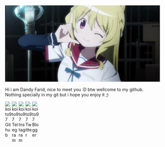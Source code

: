 <p align="center">
 <img src="https://github.com/koito97/koito97/blob/master/MyFotoProfile.jpg" > 
</p>

Hi i am Dandy Farid, nice to meet you :D btw wellcome to my github. Nothing specially in my git but i hope you enjoy it ;)
  
<a href="https://github.com/koito97">
  <img align="left" alt="koito97 Github" width="22px" src="https://cdn.jsdelivr.net/npm/simple-icons@v3/icons/github.svg" />
</a>
<a href="https://t.me/koito97">
  <img align="left" alt="koito97 Telegram" width="22px" src="https://cdn.jsdelivr.net/npm/simple-icons@v3/icons/telegram.svg" />
</a>
<a href="https://www.instagram.com/koito_97">
  <img align="left" alt="koito97 Instagram" width="22px" src="https://cdn.jsdelivr.net/npm/simple-icons@v3/icons/instagram.svg" />
</a>
<a href="https://twitter.com/koito97">
  <img align="left" alt="koito97 Twitter" width="22px" src="https://cdn.jsdelivr.net/npm/simple-icons@v3/icons/twitter.svg" />
</a>
<a href="https://www.koito97.net">
  <img align="left" alt="koito97 Blogger" width="22px" src="https://cdn.jsdelivr.net/npm/simple-icons@v3/icons/blogger.svg" />
</a>  
  <br/>
<br/>
